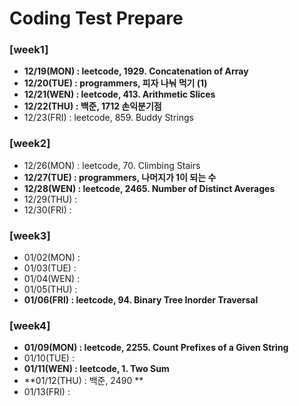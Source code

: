 # Coding Test Prepare
### [week1]
  - **12/19(MON) : leetcode, 1929. Concatenation of Array**
  - **12/20(TUE) : programmers, 피자 나눠 먹기 (1)**
  - **12/21(WEN) : leetcode, 413. Arithmetic Slices**
  - **12/22(THU) : 백준, 1712 손익분기점**
  - 12/23(FRI) : leetcode, 859. Buddy Strings

### [week2]
  - 12/26(MON) : leetcode, 70. Climbing Stairs
  - **12/27(TUE) : programmers, 나머지가 1이 되는 수**
  - **12/28(WEN) : leetcode, 2465. Number of Distinct Averages**
  - 12/29(THU) : 
  - 12/30(FRI) : 

### [week3]
  - 01/02(MON) :
  - 01/03(TUE) : 
  - 01/04(WEN) : 
  - 01/05(THU) : 
  - **01/06(FRI) : leetcode, 94. Binary Tree Inorder Traversal**


### [week4]
  - **01/09(MON) : leetcode, 2255. Count Prefixes of a Given String**
  - 01/10(TUE) : 
  - **01/11(WEN) : leetcode, 1. Two Sum**
  - **01/12(THU) : 백준, 2490 **
  - 01/13(FRI) : 
